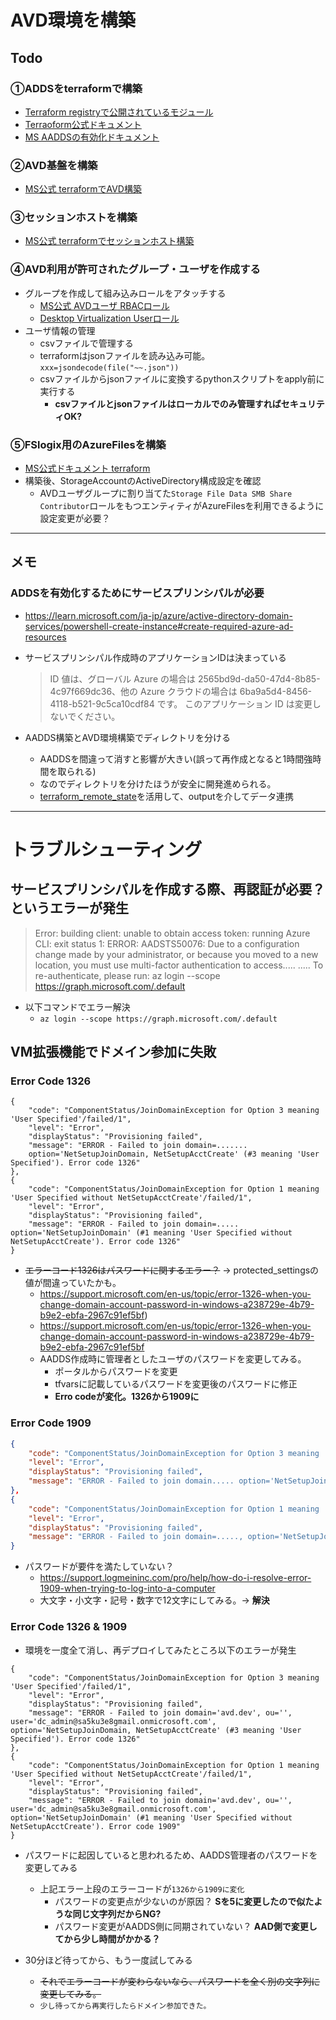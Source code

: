 # AVD環境を構築

## Todo

### ①ADDSをterraformで構築
- [Terraform registryで公開されているモジュール](https://registry.terraform.io/modules/schnerring/aadds/azurerm/latest)
- [Terraoform公式ドキュメント](https://registry.terraform.io/providers/hashicorp/azurerm/latest/docs/resources/active_directory_domain_service)
- [MS AADDSの有効化ドキュメント](https://learn.microsoft.com/ja-jp/azure/active-directory-domain-services/powershell-create-instance#create-required-azure-ad-resources)


### ②AVD基盤を構築
  - [MS公式 terraformでAVD構築](https://learn.microsoft.com/ja-jp/azure/developer/terraform/configure-azure-virtual-desktop)

### ③セッションホストを構築
- [MS公式 terraformでセッションホスト構築](https://learn.microsoft.com/ja-jp/azure/developer/terraform/create-avd-session-host)


### ④AVD利用が許可されたグループ・ユーザを作成する
  - グループを作成して組み込みロールをアタッチする
    - [MS公式 AVDユーザ RBACロール](https://learn.microsoft.com/ja-jp/azure/developer/terraform/configure-avd-rbac)
    - [Desktop Virtualization Userロール](https://learn.microsoft.com/ja-jp/azure/virtual-desktop/rbac)
  - ユーザ情報の管理  
    - csvファイルで管理する
    - terraformはjsonファイルを読み込み可能。```xxx=jsondecode(file("~~.json"))```
    - csvファイルからjsonファイルに変換するpythonスクリプトをapply前に実行する
      - **csvファイルとjsonファイルはローカルでのみ管理すればセキュリティOK?**

### ⑤FSlogix用のAzureFilesを構築
- [MS公式ドキュメント terraform](https://learn.microsoft.com/ja-jp/azure/developer/terraform/create-avd-azure-files-storage)
- 構築後、StorageAccountのActiveDirectory構成設定を確認
  - AVDユーザグループに割り当てた```Storage File Data SMB Share Contributor```ロールをもつエンティティがAzureFilesを利用できるように設定変更が必要？
--------

## メモ

### ADDSを有効化するためにサービスプリンシパルが必要
  - https://learn.microsoft.com/ja-jp/azure/active-directory-domain-services/powershell-create-instance#create-required-azure-ad-resources
  - サービスプリンシパル作成時のアプリケーションIDは決まっている
    >ID 値は、グローバル Azure の場合は 2565bd9d-da50-47d4-8b85-4c97f669dc36、他の Azure クラウドの場合は 6ba9a5d4-8456-4118-b521-9c5ca10cdf84 です。 このアプリケーション ID は変更しないでください。
 

- AADDS構築とAVD環境構築でディレクトリを分ける
  - AADDSを間違って消すと影響が大きい(誤って再作成となると1時間強時間を取られる)
  - なのでディレクトリを分けたほうが安全に開発進められる。
  - [terraform_remote_state](https://registry.terraform.io/providers/hashicorp/terraform/latest/docs/data-sources/remote_state)を活用して、outputを介してデータ連携


-----

# トラブルシューティング

## サービスプリンシパルを作成する際、再認証が必要？というエラーが発生

>Error: building client: unable to obtain access token: running Azure CLI: exit status 1: ERROR: AADSTS50076: Due to a configuration change made by your administrator, or because you moved to a new location, you must use multi-factor authentication to access.....
.....
To re-authenticate, please run:
az login --scope https://graph.microsoft.com/.default

- 以下コマンドでエラー解決
  - ```az login --scope https://graph.microsoft.com/.default```    



## VM拡張機能でドメイン参加に失敗 

### Error Code 1326

```json:
{
    "code": "ComponentStatus/JoinDomainException for Option 3 meaning 'User Specified'/failed/1",
    "level": "Error",
    "displayStatus": "Provisioning failed",
    "message": "ERROR - Failed to join domain=.......
    option='NetSetupJoinDomain, NetSetupAcctCreate' (#3 meaning 'User Specified'). Error code 1326"
},
{
    "code": "ComponentStatus/JoinDomainException for Option 1 meaning 'User Specified without NetSetupAcctCreate'/failed/1",
    "level": "Error",
    "displayStatus": "Provisioning failed",
    "message": "ERROR - Failed to join domain=..... option='NetSetupJoinDomain' (#1 meaning 'User Specified without NetSetupAcctCreate'). Error code 1326"
}
```

- ~~エラーコード1326はパスワードに関するエラー？~~ → protected_settingsの値が間違っていたかも。
  - https://support.microsoft.com/en-us/topic/error-1326-when-you-change-domain-account-password-in-windows-a238729e-4b79-b9e2-ebfa-2967c91ef5bf)
  - https://support.microsoft.com/en-us/topic/error-1326-when-you-change-domain-account-password-in-windows-a238729e-4b79-b9e2-ebfa-2967c91ef5bf
  - AADDS作成時に管理者としたユーザのパスワードを変更してみる。
    - ポータルからパスワードを変更
    - tfvarsに記載しているパスワードを変更後のパスワードに修正
    - **Erro codeが変化。1326から1909に**



### Error Code 1909

```json
{
    "code": "ComponentStatus/JoinDomainException for Option 3 meaning 'User Specified'/failed/1",
    "level": "Error",
    "displayStatus": "Provisioning failed",
    "message": "ERROR - Failed to join domain..... option='NetSetupJoinDomain, NetSetupAcctCreate' (#3 meaning 'User Specified'). Error code 1909"
},
{
    "code": "ComponentStatus/JoinDomainException for Option 1 meaning 'User Specified without NetSetupAcctCreate'/failed/1",
    "level": "Error",
    "displayStatus": "Provisioning failed",
    "message": "ERROR - Failed to join domain=....., option='NetSetupJoinDomain' (#1 meaning 'User Specified without NetSetupAcctCreate'). Error code 1909"
}
```

- パスワードが要件を満たしていない？
  - https://support.logmeininc.com/pro/help/how-do-i-resolve-error-1909-when-trying-to-log-into-a-computer
  - 大文字・小文字・記号・数字で12文字にしてみる。→ **解決**


### Error Code 1326 & 1909
- 環境を一度全て消し、再デプロイしてみたところ以下のエラーが発生

```json:
{
    "code": "ComponentStatus/JoinDomainException for Option 3 meaning 'User Specified'/failed/1",
    "level": "Error",
    "displayStatus": "Provisioning failed",
    "message": "ERROR - Failed to join domain='avd.dev', ou='', user='dc_admin@sa5ku3e8gmail.onmicrosoft.com', option='NetSetupJoinDomain, NetSetupAcctCreate' (#3 meaning 'User Specified'). Error code 1326"
},
{
    "code": "ComponentStatus/JoinDomainException for Option 1 meaning 'User Specified without NetSetupAcctCreate'/failed/1",
    "level": "Error",
    "displayStatus": "Provisioning failed",
    "message": "ERROR - Failed to join domain='avd.dev', ou='', user='dc_admin@sa5ku3e8gmail.onmicrosoft.com', option='NetSetupJoinDomain' (#1 meaning 'User Specified without NetSetupAcctCreate'). Error code 1909"
}
```

- パスワードに起因していると思われるため、AADDS管理者のパスワードを変更してみる
  - 上記エラー上段のエラーコードが```1326から1909に変化```
    - パスワードの変更点が少ないのが原因？ **Sを5に変更したので似たような同じ文字列だからNG?**
    - パスワード変更がAADDS側に同期されていない？ **AAD側で変更してから少し時間がかかる？**

- 30分ほど待ってから、もう一度試してみる
  - ~~それでエラーコードが変わらないなら、パスワードを全く別の文字列に変更してみる。~~
  - ```少し待ってから再実行したらドメイン参加できた。```